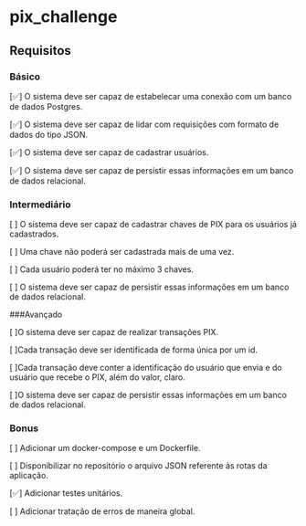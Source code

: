 # pix_challenge

## Requisitos

### Básico

[✅] O sistema deve ser capaz de estabelecar uma conexão com um banco de dados Postgres.

[✅] O sistema deve ser capaz de lidar com requisições com formato de dados do tipo JSON.

[✅] O sistema deve ser capaz de cadastrar usuários.

[✅] O sistema deve ser capaz de persistir essas informações em um banco de dados relacional.


### Intermediário

[  ] O sistema deve ser capaz de cadastrar chaves de PIX para os usuários já cadastrados.

[  ] Uma chave não poderá ser cadastrada mais de uma vez.

[  ] Cada usuário poderá ter no máximo 3 chaves.

[  ] O sistema deve ser capaz de persistir essas informações em um banco de dados relacional.


###Avançado

[  ]O sistema deve ser capaz de realizar transações PIX.

[  ]Cada transação deve ser identificada de forma única por um id.

[  ]Cada transação deve conter a identificação do usuário que envia e do usuário que recebe o PIX, além do valor, claro.

[  ]O sistema deve ser capaz de persistir essas informações em um banco de dados relacional.


### Bonus

[  ] Adicionar um docker-compose e um Dockerfile.

[  ] Disponibilizar no repositório o arquivo JSON referente às rotas da aplicação.

[✅] Adicionar testes unitários.

[  ] Adicionar tratação de erros de maneira global.

